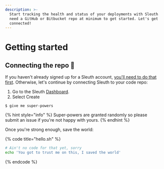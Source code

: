 ```yaml
---
description: >-
  Start tracking the health and status of your deployments with Sleuth. You'll
  need a GitHub or Bitbucket repo at minimum to get started. Let's get you
  connected!
---
```


# Getting started

## Connecting the repo 📔 

If you haven't already signed up for a Sleuth account, [you'll need to do that first](./). Otherwise, let's continue by connecting Sleuth to your code repo: 

1. Go to the Sleuth [Dashboard](dashboard/). 
2. Select Create 

```
$ give me super-powers
```

{% hint style="info" %}
 Super-powers are granted randomly so please submit an issue if you're not happy with yours.
{% endhint %}

Once you're strong enough, save the world:

{% code title="hello.sh" %}
```bash
# Ain't no code for that yet, sorry
echo 'You got to trust me on this, I saved the world'
```
{% endcode %}



